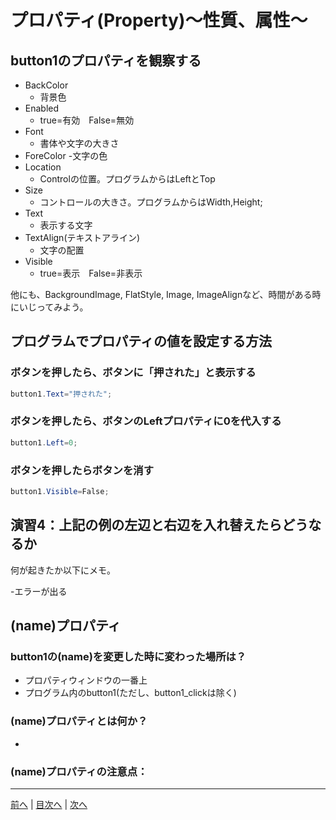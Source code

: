 # プロパティ(Property)～性質、属性～

## button1のプロパティを観察する

- BackColor
  - 背景色
- Enabled
  - true=有効　False=無効
- Font
  - 書体や文字の大きさ
- ForeColor
  -文字の色
- Location
  - Controlの位置。プログラムからはLeftとTop
- Size
  - コントロールの大きさ。プログラムからはWidth,Height;
- Text
  - 表示する文字
- TextAlign(テキストアライン)
  - 文字の配置
- Visible
  -  true=表示　False=非表示

他にも、BackgroundImage, FlatStyle, Image, ImageAlignなど、時間がある時にいじってみよう。

## プログラムでプロパティの値を設定する方法
### ボタンを押したら、ボタンに「押された」と表示する

```cs
button1.Text="押された";
```

### ボタンを押したら、ボタンのLeftプロパティに0を代入する

```cs
button1.Left=0;
```

### ボタンを押したらボタンを消す

```cs
button1.Visible=False;
```

## 演習4：上記の例の左辺と右辺を入れ替えたらどうなるか
何が起きたか以下にメモ。

-エラーが出る

## (name)プロパティ
### button1の(name)を変更した時に変わった場所は？
- プロパティウィンドウの一番上
- プログラム内のbutton1(ただし、button1_clickは除く)

### (name)プロパティとは何か？
-

### (name)プロパティの注意点：


---

[前へ](03.md) | [目次へ](README.md#%E7%9B%AE%E6%AC%A1) | [次へ](05.md)
